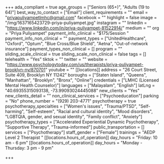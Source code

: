 +++
ada_compliant = true
age_groups = ["Seniors (65+)", "Adults (19 to 64)"]
best_way_to_contact = ["Email"]
client_requirements = ""
email = "priyapuliyampetlmhc@gmail.com"
facebook = ""
highlight = false
image = "/img/1637165423729-priya-puliyampet.jpg"
instagram = ""
linkedin = "https://www.linkedin.com/in/priya-puliyampet-81522914/"
medium = ""
org = "Priya Puliyampet"
payment_info_clinical = "$175/Session "
payment_info_non_clinical = ""
payment_types = ["UnitedHealthcare", "Oxford", "Optum", "Blue Cross/Blue Shield", "Aetna", "Out-of-network insurance"]
payment_types_non_clinical = []
program = ""
sliding_scale_clinical = true
sliding_scale_non_clinical = false
tags = []
telehealth = "Yes"
tiktok = ""
twitter = ""
website = "https://www.psychologytoday.com/us/therapists/priya-puliyampet-brooklyn-ny/870701"
youtube = ""
[[locations]]
address = "26 Court Street, Suite 409, Brooklyn NY 11242"
boroughs = ["Staten Island", "Queens", "Manhattan", "Brooklyn", "Bronx", "Online"]
credentials = ["LMHC (Licensed Mental Health Counselor)"]
languages = ["Malayalam", "English"]
latLng = "40.69355315093138, -73.99093024445088"
new_clients = "Yes"
new_clients_detail = ""
non_clinical_services = ["Psychoeducation"]
parking = "No"
phone_number = "(929) 203-4771"
psychotherapy = true
psychotherapy_specialties = ["Women's issues", "Trauma/PTSD", "Self-harming", "Self-esteem", "Racial and cultural identity", "Mood disorders", "LGBTQIA, gender, and sexual identity", "Family conflict", "Anxiety"]
psychotherapy_types = ["Accelerated Experiential Dynamic Psychotherapy", "Supportive Therapy", "Trauma-informed"]
public_transportation = []
services = ["Psychotherapy"]
staff_gender = ["Female"]
trainings = "AEDP Level 2 Therapist "
[[locations.hours_of_operation]]
day_hours = "Friday: 10 am - 6 pm"
[[locations.hours_of_operation]]
day_hours = "Monday - Thursday: 3 pm - 9 pm"

+++
